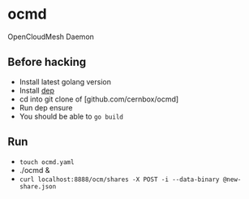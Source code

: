 # ocmd
OpenCloudMesh Daemon


## Before hacking

- Install latest golang version
- Install [dep](https://github.com/golang/dep)
- cd into git clone of [github.com/cernbox/ocmd]
- Run dep ensure
- You should be able to `go build`


## Run
- `touch ocmd.yaml`
- ./ocmd  &
- `curl localhost:8888/ocm/shares -X POST -i --data-binary @new-share.json ` 
